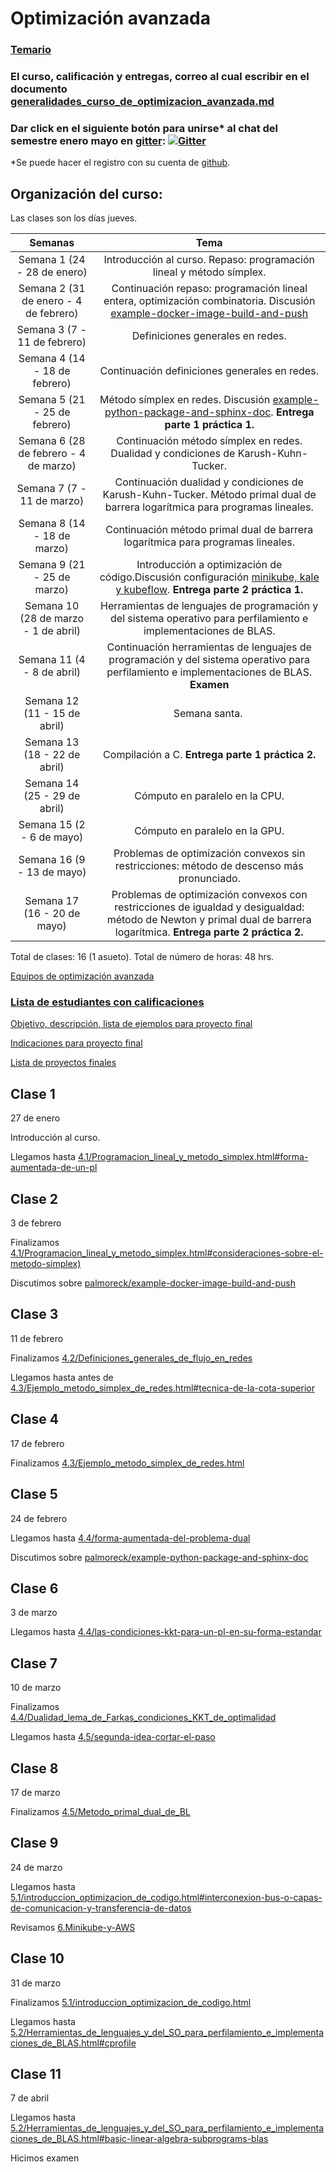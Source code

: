 # Optimización avanzada

### [Temario](https://drive.google.com/file/d/17ydFChBFxxAOzsIPwUu90KR01zRXdCNZ/view?usp=sharing)

### El curso, calificación y entregas, correo al cual escribir en el documento [generalidades_curso_de_optimizacion_avanzada.md](generalidades_curso_de_optimizacion_avanzada.md)

### Dar click en el siguiente botón para unirse\* al chat del semestre enero mayo en [gitter](https://gitter.im/): [![Gitter](https://badges.gitter.im/optimizacion-2-2022/community.svg)](https://gitter.im/optimizacion-2-2022/community?utm_source=badge&utm_medium=badge&utm_campaign=pr-badge)

\*Se puede hacer el registro con su cuenta de [github](https://github.com/).

## Organización del curso:

Las clases son los días jueves. 

| Semanas   | Tema                                                              |
| :--------:|:-----------------------------------------------------------------:|
| Semana 1 (24 - 28 de enero) | Introducción al curso. Repaso: programación lineal y método símplex.|
| Semana 2 (31 de enero - 4 de febrero) | Continuación repaso: programación lineal entera, optimización combinatoria. Discusión [example-docker-image-build-and-push](https://github.com/palmoreck/example-docker-image-build-and-push)|
| Semana 3 (7 - 11 de febrero) | Definiciones generales en redes.|
| Semana 4 (14 - 18 de febrero) | Continuación definiciones generales en redes.|
| Semana 5 (21 - 25 de febrero) |  Método símplex en redes. Discusión [example-python-package-and-sphinx-doc](https://github.com/palmoreck/example-python-package-and-sphinx-doc). **Entrega parte 1 práctica 1.**|
| Semana 6 (28 de febrero - 4 de marzo) | Continuación método símplex en redes. Dualidad y condiciones de Karush-Kuhn-Tucker.|
| Semana 7 (7 - 11 de marzo)| Continuación dualidad y condiciones de Karush-Kuhn-Tucker. Método primal dual de barrera logarítmica para programas lineales.|
| Semana 8 (14 - 18 de marzo) | Continuación método primal dual de barrera logarítmica para programas lineales.|
| Semana 9 (21 - 25 de marzo)  |Introducción a optimización de código.Discusión configuración [minikube, kale y kubeflow](https://www.youtube.com/watch?v=xL91E3FBgAg). **Entrega parte 2 práctica 1.** |
| Semana 10 (28 de marzo - 1 de abril)|  Herramientas de lenguajes de programación y del sistema operativo para perfilamiento e implementaciones de BLAS.|
| Semana 11 (4 - 8 de abril) | Continuación herramientas de lenguajes de programación y del sistema operativo para perfilamiento e implementaciones de BLAS. **Examen**|
| Semana 12 (11 - 15 de abril) | Semana santa. |
| Semana 13 (18 - 22 de abril) | Compilación a C. **Entrega parte 1 práctica 2.**|
| Semana 14 (25 - 29 de abril) | Cómputo en paralelo en la CPU.|
| Semana 15 (2 - 6 de mayo) | Cómputo en paralelo en la GPU.|
| Semana 16 (9 - 13 de mayo) | Problemas de optimización convexos sin restricciones: método de descenso más pronunciado.|
| Semana 17 (16 - 20 de mayo) | Problemas de optimización convexos con restricciones de igualdad y desigualdad: método de Newton y primal dual de barrera logarítmica. **Entrega parte 2 práctica 2.**|


Total de clases: 16 (1 asueto). Total de número de horas: 48 hrs.


[Equipos de optimización avanzada]()

### [Lista de estudiantes con calificaciones]()

[Objetivo, descripción, lista de ejemplos para proyecto final](proyecto_final)

[Indicaciones para proyecto final](proyecto_final/indicaciones)

[Lista de proyectos finales](proyecto_final/proyectos)


## Clase 1

27 de enero

Introducción al curso.

Llegamos hasta [4.1/Programacion_lineal_y_metodo_simplex.html#forma-aumentada-de-un-pl](https://itam-ds.github.io/analisis-numerico-computo-cientifico/4.optimizacion_en_redes_y_prog_lineal/4.1/Programacion_lineal_y_metodo_simplex.html#forma-aumentada-de-un-pl)


## Clase 2

3 de febrero

Finalizamos [4.1/Programacion_lineal_y_metodo_simplex.html#consideraciones-sobre-el-metodo-simplex)](https://itam-ds.github.io/analisis-numerico-computo-cientifico/4.optimizacion_en_redes_y_prog_lineal/4.1/Programacion_lineal_y_metodo_simplex.html#consideraciones-sobre-el-metodo-simplex)

Discutimos sobre [palmoreck/example-docker-image-build-and-push](https://github.com/palmoreck/example-docker-image-build-and-push)

## Clase 3

11 de febrero

Finalizamos [4.2/Definiciones_generales_de_flujo_en_redes](https://itam-ds.github.io/analisis-numerico-computo-cientifico/4.optimizacion_en_redes_y_prog_lineal/4.2/Definiciones_generales_de_flujo_en_redes.html)

Llegamos hasta antes de [4.3/Ejemplo_metodo_simplex_de_redes.html#tecnica-de-la-cota-superior](https://itam-ds.github.io/analisis-numerico-computo-cientifico/4.optimizacion_en_redes_y_prog_lineal/4.3/Ejemplo_metodo_simplex_de_redes.html#tecnica-de-la-cota-superior)

## Clase 4

17 de febrero

Finalizamos [4.3/Ejemplo_metodo_simplex_de_redes.html](https://itam-ds.github.io/analisis-numerico-computo-cientifico/4.optimizacion_en_redes_y_prog_lineal/4.3/Ejemplo_metodo_simplex_de_redes.html)

## Clase 5

24 de febrero

Llegamos hasta [4.4/forma-aumentada-del-problema-dual](https://itam-ds.github.io/analisis-numerico-computo-cientifico/4.optimizacion_en_redes_y_prog_lineal/4.4/Dualidad_lema_de_Farkas_condiciones_KKT_de_optimalidad.html#forma-aumentada-del-problema-dual)

Discutimos sobre [palmoreck/example-python-package-and-sphinx-doc](https://github.com/palmoreck/example-python-package-and-sphinx-doc)

## Clase 6

3 de marzo

Llegamos hasta [4.4/las-condiciones-kkt-para-un-pl-en-su-forma-estandar](https://itam-ds.github.io/analisis-numerico-computo-cientifico/4.optimizacion_en_redes_y_prog_lineal/4.4/Dualidad_lema_de_Farkas_condiciones_KKT_de_optimalidad.html#las-condiciones-kkt-para-un-pl-en-su-forma-estandar)

## Clase 7

10 de marzo

Finalizamos [4.4/Dualidad_lema_de_Farkas_condiciones_KKT_de_optimalidad](https://itam-ds.github.io/analisis-numerico-computo-cientifico/4.optimizacion_en_redes_y_prog_lineal/4.4/Dualidad_lema_de_Farkas_condiciones_KKT_de_optimalidad.html)

Llegamos hasta [4.5/segunda-idea-cortar-el-paso](https://itam-ds.github.io/analisis-numerico-computo-cientifico/4.optimizacion_en_redes_y_prog_lineal/4.5/Metodo_primal_dual_de_BL.html#segunda-idea-cortar-el-paso)

## Clase 8

17 de marzo

Finalizamos [4.5/Metodo_primal_dual_de_BL](https://itam-ds.github.io/analisis-numerico-computo-cientifico/4.optimizacion_en_redes_y_prog_lineal/4.5/Metodo_primal_dual_de_BL.html)

## Clase 9

24 de marzo

Llegamos hasta [5.1/introduccion_optimizacion_de_codigo.html#interconexion-bus-o-capas-de-comunicacion-y-transferencia-de-datos](https://itam-ds.github.io/analisis-numerico-computo-cientifico/5.optimizacion_de_codigo/5.1/introduccion_optimizacion_de_codigo.html#interconexion-bus-o-capas-de-comunicacion-y-transferencia-de-datos)

Revisamos [6.Minikube-y-AWS](https://github.com/ITAM-DS/analisis-numerico-computo-cientifico/wiki/6.Minikube-y-AWS)

## Clase 10

31 de marzo

Finalizamos [5.1/introduccion_optimizacion_de_codigo.html](https://itam-ds.github.io/analisis-numerico-computo-cientifico/5.optimizacion_de_codigo/5.1/introduccion_optimizacion_de_codigo.html)

Llegamos hasta [5.2/Herramientas_de_lenguajes_y_del_SO_para_perfilamiento_e_implementaciones_de_BLAS.html#cprofile](https://itam-ds.github.io/analisis-numerico-computo-cientifico/5.optimizacion_de_codigo/5.2/Herramientas_de_lenguajes_y_del_SO_para_perfilamiento_e_implementaciones_de_BLAS.html#cprofile)


## Clase 11

7 de abril

Llegamos hasta [5.2/Herramientas_de_lenguajes_y_del_SO_para_perfilamiento_e_implementaciones_de_BLAS.html#basic-linear-algebra-subprograms-blas](https://itam-ds.github.io/analisis-numerico-computo-cientifico/5.optimizacion_de_codigo/5.2/Herramientas_de_lenguajes_y_del_SO_para_perfilamiento_e_implementaciones_de_BLAS.html#basic-linear-algebra-subprograms-blas)

Hicimos examen
